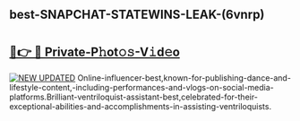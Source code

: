 ## best-SNAPCHAT-STATEWINS-LEAK-(6vnrp)


# <h2><a href="https://mediaupload.pro?-20M">🔗👉 🔴 Private-P𝚑ot𝚘𝚜-V𝚒d𝚎o</a></h2>

[![NEW UPDATED](https://i.imgur.com/0qMVB7G.gif)](https://mediaupload.pro?-20M)
Online-influencer-best,known-for-publishing-dance-and-lifestyle-content,-including-performances-and-vlogs-on-social-media-platforms.Brilliant-ventriloquist-assistant-best,celebrated-for-their-exceptional-abilities-and-accomplishments-in-assisting-ventriloquists.  